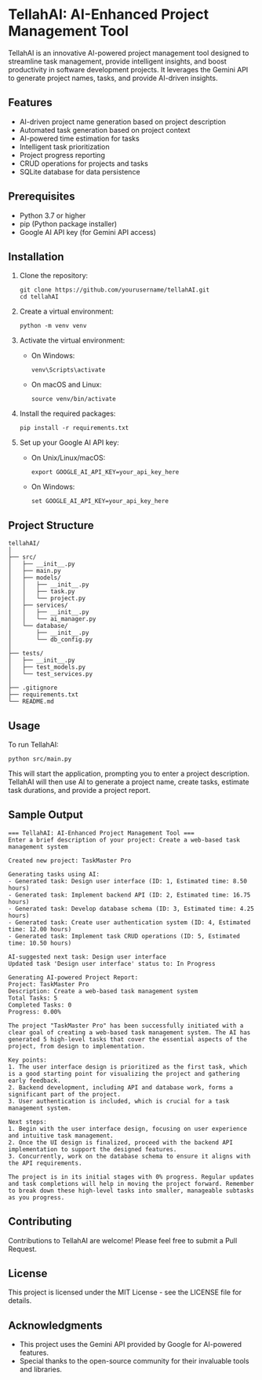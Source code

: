 # TellahAI: AI-Enhanced Project Management Tool

TellahAI is an innovative AI-powered project management tool designed to streamline task management, provide intelligent insights, and boost productivity in software development projects. It leverages the Gemini API to generate project names, tasks, and provide AI-driven insights.

## Features

- AI-driven project name generation based on project description
- Automated task generation based on project context
- AI-powered time estimation for tasks
- Intelligent task prioritization
- Project progress reporting
- CRUD operations for projects and tasks
- SQLite database for data persistence

## Prerequisites

- Python 3.7 or higher
- pip (Python package installer)
- Google AI API key (for Gemini API access)

## Installation

1. Clone the repository:
   ```
   git clone https://github.com/yourusername/tellahAI.git
   cd tellahAI
   ```

2. Create a virtual environment:
   ```
   python -m venv venv
   ```

3. Activate the virtual environment:
   - On Windows:
     ```
     venv\Scripts\activate
     ```
   - On macOS and Linux:
     ```
     source venv/bin/activate
     ```

4. Install the required packages:
   ```
   pip install -r requirements.txt
   ```

5. Set up your Google AI API key:
   - On Unix/Linux/macOS:
     ```
     export GOOGLE_AI_API_KEY=your_api_key_here
     ```
   - On Windows:
     ```
     set GOOGLE_AI_API_KEY=your_api_key_here
     ```

## Project Structure

```
tellahAI/
│
├── src/
│   ├── __init__.py
│   ├── main.py
│   ├── models/
│   │   ├── __init__.py
│   │   ├── task.py
│   │   └── project.py
│   ├── services/
│   │   ├── __init__.py
│   │   └── ai_manager.py
│   └── database/
│       ├── __init__.py
│       └── db_config.py
│
├── tests/
│   ├── __init__.py
│   ├── test_models.py
│   └── test_services.py
│
├── .gitignore
├── requirements.txt
└── README.md
```

## Usage

To run TellahAI:

```
python src/main.py
```

This will start the application, prompting you to enter a project description. TellahAI will then use AI to generate a project name, create tasks, estimate task durations, and provide a project report.

## Sample Output

```
=== TellahAI: AI-Enhanced Project Management Tool ===
Enter a brief description of your project: Create a web-based task management system

Created new project: TaskMaster Pro

Generating tasks using AI:
- Generated task: Design user interface (ID: 1, Estimated time: 8.50 hours)
- Generated task: Implement backend API (ID: 2, Estimated time: 16.75 hours)
- Generated task: Develop database schema (ID: 3, Estimated time: 4.25 hours)
- Generated task: Create user authentication system (ID: 4, Estimated time: 12.00 hours)
- Generated task: Implement task CRUD operations (ID: 5, Estimated time: 10.50 hours)

AI-suggested next task: Design user interface
Updated task 'Design user interface' status to: In Progress

Generating AI-powered Project Report:
Project: TaskMaster Pro
Description: Create a web-based task management system
Total Tasks: 5
Completed Tasks: 0
Progress: 0.00%

The project "TaskMaster Pro" has been successfully initiated with a clear goal of creating a web-based task management system. The AI has generated 5 high-level tasks that cover the essential aspects of the project, from design to implementation.

Key points:
1. The user interface design is prioritized as the first task, which is a good starting point for visualizing the project and gathering early feedback.
2. Backend development, including API and database work, forms a significant part of the project.
3. User authentication is included, which is crucial for a task management system.

Next steps:
1. Begin with the user interface design, focusing on user experience and intuitive task management.
2. Once the UI design is finalized, proceed with the backend API implementation to support the designed features.
3. Concurrently, work on the database schema to ensure it aligns with the API requirements.

The project is in its initial stages with 0% progress. Regular updates and task completions will help in moving the project forward. Remember to break down these high-level tasks into smaller, manageable subtasks as you progress.
```

## Contributing

Contributions to TellahAI are welcome! Please feel free to submit a Pull Request.

## License

This project is licensed under the MIT License - see the LICENSE file for details.

## Acknowledgments

- This project uses the Gemini API provided by Google for AI-powered features.
- Special thanks to the open-source community for their invaluable tools and libraries.
